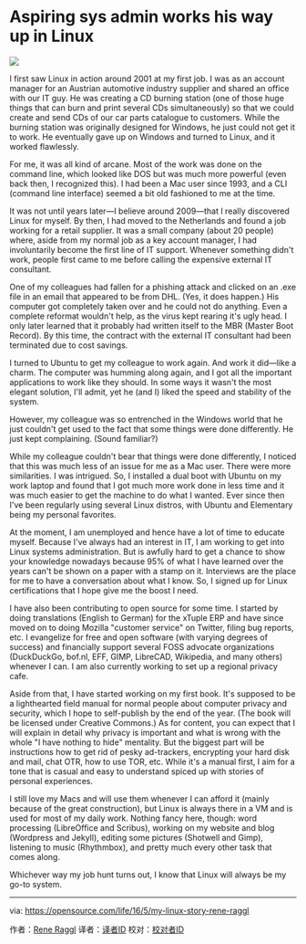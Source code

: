 Aspiring sys admin works his way up in Linux
===============================================

![](https://opensource.com/sites/default/files/styles/image-full-size/public/images/business/BIZ_workplay.png?itok=uQqFssrf)

I first saw Linux in action around 2001 at my first job. I was as an account manager for an Austrian automotive industry supplier and shared an office with our IT guy. He was creating a CD burning station (one of those huge things that can burn and print several CDs simultaneously) so that we could create and send CDs of our car parts catalogue to customers. While the burning station was originally designed for Windows, he just could not get it to work. He eventually gave up on Windows and turned to Linux, and it worked flawlessly.

For me, it was all kind of arcane. Most of the work was done on the command line, which looked like DOS but was much more powerful (even back then, I recognized this). I had been a Mac user since 1993, and a CLI (command line interface) seemed a bit old fashioned to me at the time.

It was not until years later—I believe around 2009—that I really discovered Linux for myself. By then, I had moved to the Netherlands and found a job working for a retail supplier. It was a small company (about 20 people) where, aside from my normal job as a key account manager, I had involuntarily become the first line of IT support. Whenever something didn't work, people first came to me before calling the expensive external IT consultant.

One of my colleagues had fallen for a phishing attack and clicked on an .exe file in an email that appeared to be from DHL. (Yes, it does happen.) His computer got completely taken over and he could not do anything. Even a complete reformat wouldn't help, as the virus kept rearing it's ugly head. I only later learned that it probably had written itself to the MBR (Master Boot Record). By this time, the contract with the external IT consultant had been terminated due to cost savings.

I turned to Ubuntu to get my colleague to work again. And work it did—like a charm. The computer was humming along again, and I got all the important applications to work like they should. In some ways it wasn't the most elegant solution, I'll admit, yet he (and I) liked the speed and stability of the system.

However, my colleague was so entrenched in the Windows world that he just couldn't get used to the fact that some things were done differently. He just kept complaining. (Sound familiar?)

While my colleague couldn't bear that things were done differently, I noticed that this was much less of an issue for me as a Mac user. There were more similarities. I was intrigued. So, I installed a dual boot with Ubuntu on my work laptop and found that I got much more work done in less time and it was much easier to get the machine to do what I wanted. Ever since then I've been regularly using several Linux distros, with Ubuntu and Elementary being my personal favorites.

At the moment, I am unemployed and hence have a lot of time to educate myself. Because I've always had an interest in IT, I am working to get into Linux systems administration. But is awfully hard to get a chance to show your knowledge nowadays because 95% of what I have learned over the years can't be shown on a paper with a stamp on it. Interviews are the place for me to have a conversation about what I know. So, I signed up for Linux certifications that I hope give me the boost I need.

I have also been contributing to open source for some time. I started by doing translations (English to German) for the xTuple ERP and have since moved on to doing Mozilla "customer service" on Twitter, filing bug reports, etc. I evangelize for free and open software (with varying degrees of success) and financially support several FOSS advocate organizations (DuckDuckGo, bof.nl, EFF, GIMP, LibreCAD, Wikipedia, and many others) whenever I can. I am also currently working to set up a regional privacy cafe.

Aside from that, I have started working on my first book. It's supposed to be a lighthearted field manual for normal people about computer privacy and security, which I hope to self-publish by the end of the year. (The book will be licensed under Creative Commons.) As for content, you can expect that I will explain in detail why privacy is important and what is wrong with the whole "I have nothing to hide" mentality. But the biggest part will be instructions how to get rid of pesky ad-trackers, encrypting your hard disk and mail, chat OTR, how to use TOR, etc. While it's a manual first, I aim for a tone that is casual and easy to understand spiced up with stories of personal experiences.

I still love my Macs and will use them whenever I can afford it (mainly because of the great construction), but Linux is always there in a VM and is used for most of my daily work. Nothing fancy here, though: word processing (LibreOffice and Scribus), working on my website and blog (Wordpress and Jekyll), editing some pictures (Shotwell and Gimp), listening to music (Rhythmbox), and pretty much every other task that comes along.

Whichever way my job hunt turns out, I know that Linux will always be my go-to system.

--------------------------------------------------------------------------------

via: https://opensource.com/life/16/5/my-linux-story-rene-raggl

作者：[Rene Raggl][a]
译者：[译者ID](https://github.com/译者ID)
校对：[校对者ID](https://github.com/校对者ID)

[a]: https://opensource.com/users/rraggl
